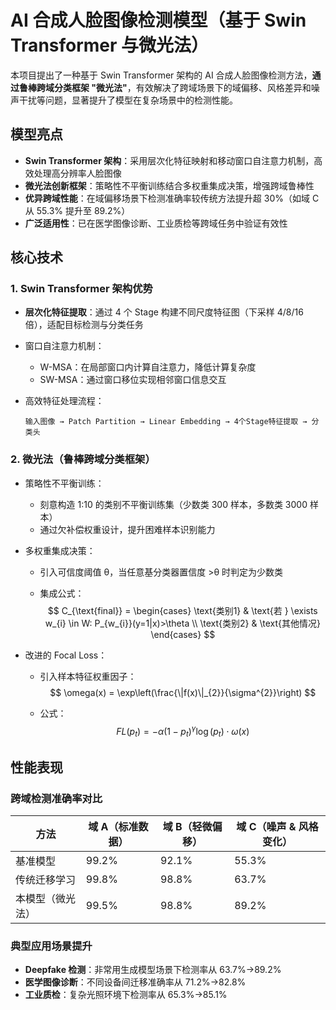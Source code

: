 # AI 合成人脸图像检测模型（基于 Swin Transformer 与微光法）

本项目提出了一种基于 Swin Transformer 架构的 AI 合成人脸图像检测方法，**通过鲁棒跨域分类框架 "微光法"**，有效解决了跨域场景下的域偏移、风格差异和噪声干扰等问题，显著提升了模型在复杂场景中的检测性能。

## 模型亮点

- **Swin Transformer 架构**：采用层次化特征映射和移动窗口自注意力机制，高效处理高分辨率人脸图像
- **微光法创新框架**：策略性不平衡训练结合多权重集成决策，增强跨域鲁棒性
- **优异跨域性能**：在域偏移场景下检测准确率较传统方法提升超 30%（如域 C 从 55.3% 提升至 89.2%）
- **广泛适用性**：已在医学图像诊断、工业质检等跨域任务中验证有效性

## 核心技术

### 1. Swin Transformer 架构优势

- **层次化特征提取**：通过 4 个 Stage 构建不同尺度特征图（下采样 4/8/16 倍），适配目标检测与分类任务

- 窗口自注意力机制：

  - W-MSA：在局部窗口内计算自注意力，降低计算复杂度
  - SW-MSA：通过窗口移位实现相邻窗口信息交互

- 高效特征处理流程：

  ```plaintext
  输入图像 → Patch Partition → Linear Embedding → 4个Stage特征提取 → 分类头
  ```

### 2. 微光法（鲁棒跨域分类框架）

- 策略性不平衡训练：

  - 刻意构造 1:10 的类别不平衡训练集（少数类 300 样本，多数类 3000 样本）
  - 通过欠补偿权重设计，提升困难样本识别能力

- 多权重集成决策：

  - 引入可信度阈值 θ，当任意基分类器置信度 >θ 时判定为少数类

  - 集成公式：
    $$
    C_{\text{final}} = 
    \begin{cases} 
    \text{类别1} & \text{若 } \exists w_{i} \in W: P_{w_{i}}(y=1|x)>\theta \\
    \text{类别2} & \text{其他情况}
    \end{cases}
    $$

- 改进的 Focal Loss：

  - 引入样本特征权重因子：
    $$
    \omega(x) = \exp\left(\frac{\|f(x)\|_{2}}{\sigma^{2}}\right)
    $$
    

  - 公式：
    $$
    FL(p_{t}) = -\alpha(1-p_{t})^{\gamma} \log(p_{t}) \cdot \omega(x)
    $$

## 性能表现

### 跨域检测准确率对比

| 方法             | 域 A（标准数据） | 域 B（轻微偏移） | 域 C（噪声 & 风格变化） |
| ---------------- | ---------------- | ---------------- | ----------------------- |
| 基准模型         | 99.2%            | 92.1%            | 55.3%                   |
| 传统迁移学习     | 99.8%            | 98.8%            | 63.7%                   |
| 本模型（微光法） | 99.5%            | 98.8%            | 89.2%                   |

### 典型应用场景提升

- **Deepfake 检测**：非常用生成模型场景下检测率从 63.7%→89.2%
- **医学图像诊断**：不同设备间迁移准确率从 71.2%→82.8%
- **工业质检**：复杂光照环境下检测率从 65.3%→85.1%
